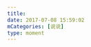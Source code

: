 ```yaml
---
title: 
date: 2017-07-08 15:59:02
mCategories: [说说]
type: moment
---
```


<div id="pics-20170708155902"></div>

<script src="/lib/moment/pics.js"></script>
<script>
var data = [
    {"link": "2017-07-08_155451.mov", "type": "video"}
];
picsRender(data, "pics-20170708155902");
</script>
